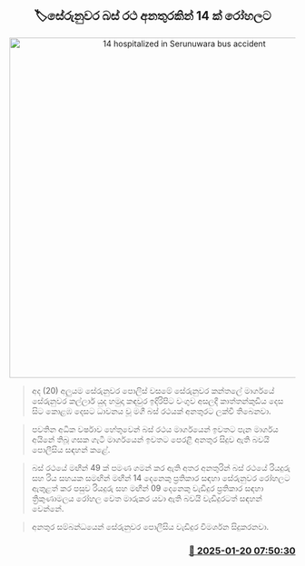 <p align='center'><b><h2 align='center' title='14 hospitalized in Serunuwara bus accident'>🏷සේරුනුවර බස් රථ අනතුරකින් 14 ක් රෝහලට </h2></b></p>
<p align='center'><img src='https://helakuru.sgp1.cdn.digitaloceanspaces.com/esana/images/lib/serunuwara-acc.jpg' width='600' alt='14 hospitalized in Serunuwara bus accident'></p>

> අද (20) අලුයම සේරුනුවර පොලිස් වසමේ සේරුනුවර කන්තලේ මාර්ගයේ සේරුනුවර කල්ලාර් යුද හමුදා කඳවුර ඉදිරිපිට වංගුව අසලදී කාත්තන්කුඩිය දෙස සිට කොළඹ දෙසට ධාවනය වූ මගී බස් රථයක් අනතුරට ලක්වී තිබෙනවා.

> පවතින අධික වර්ෂාව හේතුවෙන් බස් රථය මාර්ගයෙන් ඉවතට පැන මාර්ගය අයිනේ තිබූ ගසක ගැටී මාර්ගයෙන් ඉවතට පෙරළී අනතුර සිදුව ඇති බවයි පොලීසිය සඳහන් කළේ.

> බස් රථයේ මඟීන් 49 ක් පමණ ගමන් කර ඇති අතර අනතුරින් බස් රථයේ රියදුරු සහ රිය සහයක සමඟින් මඟීන් 14 දෙනෙකු ප්‍රතිකාර සඳහා සේරුනුවර රෝහලට ඇතුළත් කර පසුව රියදුරු සහ මඟීන් 09 දෙනෙකු වැඩිදුර ප්‍රතිකාර සඳහා ත්‍රිකුණාමලය රෝහල වෙත මාරුකර යවා ඇති බවයි වැඩිදුරටත් සඳහන් වෙන්නේ.

> අනතුර සම්බන්ධයෙන් සේරුනුවර පොලීසිය වැඩිදුර විමර්ශන සිදුකරනවා.



<h3 align='right'><a href='https://www.helakuru.lk/esana/p/106707/'>📅 2025-01-20 07:50:30</a></h3>
